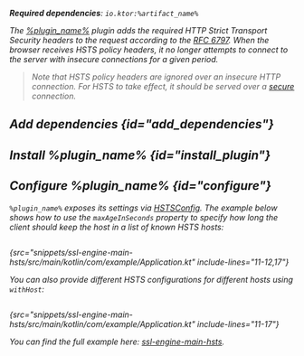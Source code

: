 [//]: # (title: HSTS)

<primary-label ref="server-plugin"/>

<var name="plugin_name" value="HSTS"/>
<var name="package_name" value="io.ktor.server.plugins.hsts"/>
<var name="artifact_name" value="ktor-server-hsts"/>

<tldr>
<p>
<b>Required dependencies</b>: <code>io.ktor:%artifact_name%</code>
</p>
<var name="example_name" value="ssl-engine-main-hsts"/>
<include from="lib.topic" element-id="download_example"/>
<include from="lib.topic" element-id="native_server_supported"/>
</tldr>

The [%plugin_name%](https://api.ktor.io/ktor-server/ktor-server-plugins/ktor-server-hsts/io.ktor.server.plugins.hsts/-h-s-t-s.html) plugin adds the required _HTTP Strict Transport Security_ headers to the request according to the [RFC 6797](https://tools.ietf.org/html/rfc6797). When the browser receives HSTS policy headers, it no longer attempts to connect to the server with insecure connections for a given period.

> Note that HSTS policy headers are ignored over an insecure HTTP connection. For HSTS to take effect, it should be served over a [secure](server-ssl.md) connection.


## Add dependencies {id="add_dependencies"}

<include from="lib.topic" element-id="add_ktor_artifact_intro"/>
<include from="lib.topic" element-id="add_ktor_artifact"/>

## Install %plugin_name% {id="install_plugin"}

<include from="lib.topic" element-id="install_plugin"/>
<include from="lib.topic" element-id="install_plugin_route"/>


## Configure %plugin_name% {id="configure"}

`%plugin_name%` exposes its settings via [HSTSConfig](https://api.ktor.io/ktor-server/ktor-server-plugins/ktor-server-hsts/io.ktor.server.plugins.hsts/-h-s-t-s-config/index.html). The example below shows how to use the `maxAgeInSeconds` property to specify how long the client should keep the host in a list of known HSTS hosts:

```kotlin
```
{src="snippets/ssl-engine-main-hsts/src/main/kotlin/com/example/Application.kt" include-lines="11-12,17"}

You can also provide different HSTS configurations for different hosts using `withHost`:

```kotlin
```
{src="snippets/ssl-engine-main-hsts/src/main/kotlin/com/example/Application.kt" include-lines="11-17"}

You can find the full example here: [ssl-engine-main-hsts](https://github.com/ktorio/ktor-documentation/tree/%ktor_version%/codeSnippets/snippets/ssl-engine-main-hsts).
